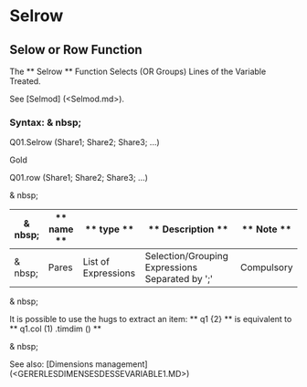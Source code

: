 # Selrow

## Selow or Row Function

The ** Selrow ** Function Selects (OR Groups) Lines of the Variable Treated.

See [Selmod] (<Selmod.md>).

### Syntax: & nbsp;

Q01.Selrow (Share1; Share2; Share3; ...)

Gold

Q01.row (Share1; Share2; Share3; ...)

& nbsp;

| & nbsp; | ** name ** | ** type ** | ** Description ** | ** Note ** |
| --- | --- | --- | --- | --- |
| & nbsp; | Pares | List of Expressions | Selection/Grouping Expressions Separated by ';' | Compulsory |

& nbsp;

It is possible to use the hugs to extract an item: ** q1 {2} ** is equivalent to ** q1.col (1) .timdim () **

& nbsp;

See also: [Dimensions management] (<GERERLESDIMENSESDESSEVARIABLE1.MD>)
